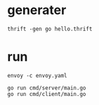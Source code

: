 # generater

```
thrift -gen go hello.thrift
```


# run

```
envoy -c envoy.yaml

go run cmd/server/main.go
go run cmd/client/main.go
```